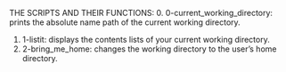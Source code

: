 THE SCRIPTS AND THEIR FUNCTIONS:
0. 0-current_working_directory: prints the absolute name path of the current working directory.
1. 1-listit: displays the contents lists of your current working directory.
2. 2-bring_me_home: changes the working directory to the user’s home directory.

